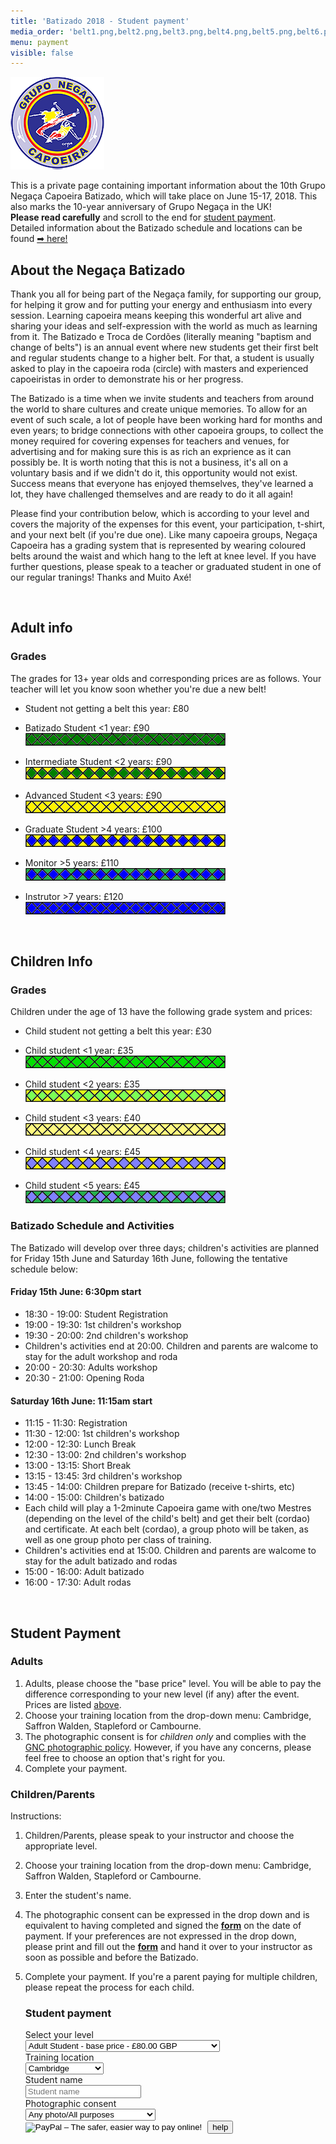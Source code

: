 ```yaml
---
title: 'Batizado 2018 - Student payment'
media_order: 'belt1.png,belt2.png,belt3.png,belt4.png,belt5.png,belt6.png,belt7.png,belt8.png,belt9.png,belt10.png,belt11.png,ibelt1.png,ibelt2.png,ibelt3.png,ibelt4.png,ibelt5.png,ibelt6.png,ibelt7.png,negaca.png,Photopolicyconsentform_2018.pdf'
menu: payment
visible: false
---
```


![](negaca.png)

This is a private page containing important information about the 10th Grupo Negaça Capoeira Batizado, which will take place on June 15-17, 2018. This also marks the 10-year anniversary of Grupo Negaça in the UK!  
**Please read carefully** and scroll to the end for [student payment](#pay).  
Detailed information about the Batizado schedule and locations can be found [➡ here!](/batizado2018)

## About the Negaça Batizado

Thank you all for being part of the Negaça family, for supporting our group, for helping it grow and for putting your energy and enthusiasm into every session. Learning capoeira means keeping this wonderful art alive and sharing your ideas and self-expression with the world as much as learning from it. The Batizado e Troca de Cordões (literally meaning "baptism and change of belts") is an annual event where new students get their first belt and regular students change to a higher belt. For that, a student is usually asked to play in the capoeira roda (circle) with masters and experienced capoeiristas in order to demonstrate his or her progress.

The Batizado is a time when we invite students and teachers from around the world to share cultures and create unique memories. To allow for an event of such scale, a lot of people have been working hard for months and even years; to bridge connections with other capoeira groups, to collect the money required for covering expenses for teachers and venues, for advertising and for making sure this is as rich an exprience as it can possibly be. It is worth noting that this is not a business, it's all on a voluntary basis and if we didn't do it, this opportunity would not exist. Success means that everyone has enjoyed themselves, they've learned a lot, they have challenged themselves and are ready to do it all again!

Please find your contribution below, which is according to your level and covers the majority of the expenses for this event, your participation, t-shirt, and your next belt (if you're due one). Like many capoeira groups, Negaça Capoeira has a grading system that is represented by wearing coloured belts around the waist and which hang to the left at knee level. If you have further questions, please speak to a teacher or graduated student in one of our regular tranings! Thanks and Muito Axé!
  
&nbsp;
&nbsp;
  
<a name="adultgrades"></a>
## Adult info

### Grades

The grades for 13+ year olds and corresponding prices are as follows. Your teacher will let you know soon whether you're due a new belt!

- Student not getting a belt this year: £80  

- Batizado Student <1 year: £90  
![](belt1.png)

- Intermediate Student <2 years: £90  
![](belt2.png)

- Advanced Student <3 years: £90  
![](belt3.png)

- Graduate Student >4 years: £100  
![](belt4.png)

- Monitor >5 years: £110  
![](belt5.png)

- Instrutor >7 years: £120  
![](belt6.png)
  
&nbsp;
&nbsp;
  
## Children Info
### Grades

Children under the age of 13 have the following grade system and prices:  

- Child student not getting a belt this year: £30  

- Child student <1 year: £35  
![](ibelt1.png)  

- Child student <2 years: £35  
![](ibelt2.png)  

- Child student <3 years: £40  
![](ibelt3.png)  

- Child student <4 years: £45  
![](ibelt4.png)  

- Child student <5 years: £45  
![](ibelt5.png)  

### Batizado Schedule and Activities

The Batizado will develop over three days; children's activities are planned for Friday 15th June and Saturday 16th June, following the tentative schedule below:

#### Friday 15th June: 6:30pm start

* 18:30 - 19:00: Student Registration
* 19:00 - 19:30: 1st children's workshop
* 19:30 - 20:00: 2nd children's workshop
* Children's activities end at 20:00. Children and parents are walcome to stay for the adult workshop and roda
* 20:00 - 20:30: Adults workshop
* 20:30 - 21:00: Opening Roda

#### Saturday 16th June: 11:15am start

* 11:15 - 11:30: Registration
* 11:30 - 12:00: 1st children's workshop
* 12:00 - 12:30: Lunch Break
* 12:30 - 13:00: 2nd children's workshop
* 13:00 - 13:15: Short Break
* 13:15 - 13:45: 3rd children's workshop
* 13:45 - 14:00: Children prepare for Batizado (receive t-shirts, etc)
* 14:00 - 15:00: Children's batizado
* Each child will play a 1-2minute Capoeira game with one/two Mestres (depending on the level of the child's belt) and get their belt (cordao) and certificate. At each belt (cordao), a group photo will be taken, as well as one group photo per class of training.
* Children's activities end at 15:00. Children and parents are walcome to stay for the adult batizado and rodas
* 15:00 - 16:00: Adult batizado
* 16:00 - 17:30: Adult rodas
  
&nbsp;
&nbsp;
  
## Student Payment

### Adults
1. Adults, please choose the "base price" level. You will be able to pay the difference corresponding to your new level (if any) after the event. Prices are listed [above](#adultgrades).
2. Choose your training location from the drop-down menu: Cambridge, Saffron Walden, Stapleford or Cambourne.
3. The photographic consent is for *children only* and complies with the [GNC photographic policy](Photopolicyconsentform_2018.pdf?target=_blank). However, if you have any concerns, please feel free to choose an option that's right for you.
4. Complete your payment.

### Children/Parents
Instructions:  
1. Children/Parents, please speak to your instructor and choose the appropriate level.
2. Choose your training location from the drop-down menu: Cambridge, Saffron Walden, Stapleford or Cambourne.
4. Enter the student's name.
5. The photographic consent can be expressed in the drop down and is equivalent to having completed and signed the [**form**](Photopolicyconsentform_2018.pdf?target=_blank) on the date of payment. If your preferences are not expressed in the drop down, please print and fill out the [**form**](Photopolicyconsentform_2018.pdf?target=_blank) and hand it over to your instructor as soon as possible and before the Batizado.
6. Complete your payment. If you're a parent paying for multiple children, please repeat the process for each child.

    <div class="row" id="pay">
        <div class="col-md-8">
            <div class="panel panel-primary">
                <div class="panel-heading">
                    <h3>Student payment</h3>
                </div>
                <div class="panel-body">
                    <form class="form-horizontal" action="https://www.paypal.com/cgi-bin/webscr" method="post" target="_blank">
                        <input type="hidden" name="on0" value="Select ticket">
                        <input type="hidden" name="on1" value="Training location">
                        <input type="hidden" name="on2" value="Student name">
                        <input type="hidden" name="on3" value="Photographic consent">
                        <input type="hidden" name="cmd" value="_s-xclick">
                        <input type="hidden" name="hosted_button_id" value="85TMWEY245EZ6">
                        <input type="hidden" name="currency_code" value="GBP">
                        <div class="form-group">
                            <label for="os0" class="col-sm-4 control-label">Select your level</label>
                            <div class="col-sm-8">
                                <select class="form-control" name="os0" id="os0">
                                    <option value="Adult Student - base price -">Adult Student - base price - £80.00 GBP</option>
                                    <option value="Child Student - not getting a belt -">Child Student - not getting a belt - £30.00 GBP</option>
                                    <option value="Child Student - getting 1st/2nd belt -">Child Student - getting 1st/2nd belt - £35.00 GBP</option>
                                    <option value="Child Student - getting 3rd belt -">Child Student - getting 3rd belt - £40.00 GBP</option>
                                    <option value="Child Student - getting 4th/5th belt -">Child Student - getting 4th/5th belt - £45.00 GBP</option>
                                </select>
                            </div>
                        </div>
                        <div class="form-group">
                            <label for="os1" class="col-sm-4 control-label">Training location</label>
                            <div class="col-sm-8">
                                <select class="form-control" name="os1" id="os1">
                                    <option value="Cambridge">Cambridge </option>
                                    <option value="Saffron Walden">Saffron Walden </option>
                                    <option value="Stapleford">Stapleford </option>
                                    <option value="Cambourne">Cambourne </option>
                                    <option value="Bishops Stortford">Bishops Stortford</option>
                                </select>
                            </div>
                        </div>
                        <div class="form-group">
                            <label for="os2" class="col-sm-4 control-label">Student name</label>
                            <div class="col-sm-8">
                                <input type="text" name="os2" id="os2" class="form-control" maxlength="200" placeholder="Student name">
                            </div>
                        </div>
                        <div class="form-group">
                            <label for="os3" class="col-sm-4 control-label">Photographic consent</label>
                            <div class="col-sm-8">
                                <select class="form-control" name="os3" id="os3">
                                    <option value="Any photo/All purposes">Any photo/All purposes</option>
                                    <option value="Group photos only/All purposes">Group photos only/All purposes</option>
                                    <option value="Any photo/No social media">Any photo/No social media</option>
                                    <option value="I will complete the form">I will complete the form</option>
                                </select>
                            </div>
                        </div>
                        <div class="form-group">
                            <label for="btn_buy" class="col-sm-4 control-label"> </label>
                            <div class="col-sm-8">
                                <input type="image" id="btn_buy" src="https://www.paypalobjects.com/en_GB/i/btn/btn_paynowCC_LG.gif" border="0" name="submit" alt="PayPal – The safer, easier way to pay online!">
                                <img alt="" border="0" src="https://www.paypalobjects.com/en_GB/i/scr/pixel.gif" width="1" height="1">
                                <button id="popover-help" type="button" class="btn btn-link pull-right" data-container="body" data-toggle="popover" data-placement="bottom" data-content="Having trouble paying with PayPal? Try clearing your browser cookies or open an icognito window and try again. Email us at negaca@capoeiracambridge.co.uk if you are unable to pay.">help</button>
                            </div>
                        </div>
                    </form>
                </div> <!-- panel body -->
            </div> <!-- panel -->
        </div> <!-- col -->
    </div> <!-- row -->

